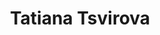 ---
title: Tatiana Tsvirova
description: Data journalist. Looking for news and patterns in open data.
avatar: H3u0P3x.jpg
---